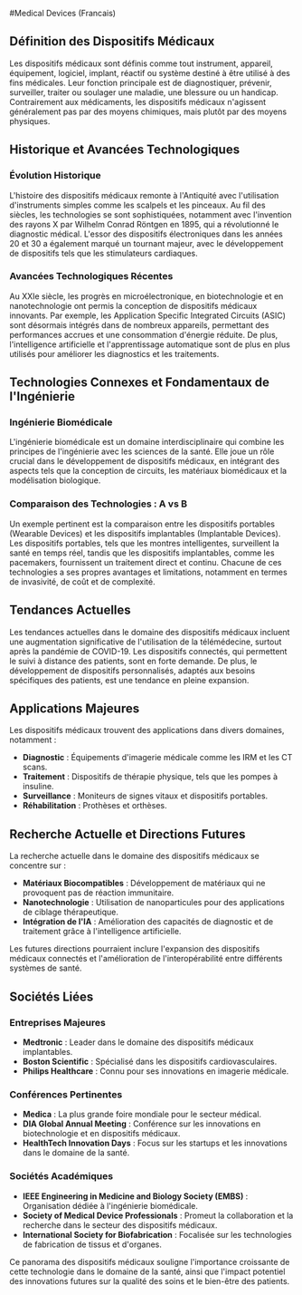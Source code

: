 #Medical Devices (Francais)

## Définition des Dispositifs Médicaux

Les dispositifs médicaux sont définis comme tout instrument, appareil, équipement, logiciel, implant, réactif ou système destiné à être utilisé à des fins médicales. Leur fonction principale est de diagnostiquer, prévenir, surveiller, traiter ou soulager une maladie, une blessure ou un handicap. Contrairement aux médicaments, les dispositifs médicaux n'agissent généralement pas par des moyens chimiques, mais plutôt par des moyens physiques. 

## Historique et Avancées Technologiques

### Évolution Historique

L'histoire des dispositifs médicaux remonte à l'Antiquité avec l'utilisation d'instruments simples comme les scalpels et les pinceaux. Au fil des siècles, les technologies se sont sophistiquées, notamment avec l'invention des rayons X par Wilhelm Conrad Röntgen en 1895, qui a révolutionné le diagnostic médical. L'essor des dispositifs électroniques dans les années 20 et 30 a également marqué un tournant majeur, avec le développement de dispositifs tels que les stimulateurs cardiaques.

### Avancées Technologiques Récentes

Au XXIe siècle, les progrès en microélectronique, en biotechnologie et en nanotechnologie ont permis la conception de dispositifs médicaux innovants. Par exemple, les Application Specific Integrated Circuits (ASIC) sont désormais intégrés dans de nombreux appareils, permettant des performances accrues et une consommation d'énergie réduite. De plus, l'intelligence artificielle et l'apprentissage automatique sont de plus en plus utilisés pour améliorer les diagnostics et les traitements.

## Technologies Connexes et Fondamentaux de l'Ingénierie

### Ingénierie Biomédicale

L'ingénierie biomédicale est un domaine interdisciplinaire qui combine les principes de l'ingénierie avec les sciences de la santé. Elle joue un rôle crucial dans le développement de dispositifs médicaux, en intégrant des aspects tels que la conception de circuits, les matériaux biomédicaux et la modélisation biologique.

### Comparaison des Technologies : A vs B

Un exemple pertinent est la comparaison entre les dispositifs portables (Wearable Devices) et les dispositifs implantables (Implantable Devices). Les dispositifs portables, tels que les montres intelligentes, surveillent la santé en temps réel, tandis que les dispositifs implantables, comme les pacemakers, fournissent un traitement direct et continu. Chacune de ces technologies a ses propres avantages et limitations, notamment en termes de invasivité, de coût et de complexité.

## Tendances Actuelles

Les tendances actuelles dans le domaine des dispositifs médicaux incluent une augmentation significative de l'utilisation de la télémédecine, surtout après la pandémie de COVID-19. Les dispositifs connectés, qui permettent le suivi à distance des patients, sont en forte demande. De plus, le développement de dispositifs personnalisés, adaptés aux besoins spécifiques des patients, est une tendance en pleine expansion.

## Applications Majeures

Les dispositifs médicaux trouvent des applications dans divers domaines, notamment :

- **Diagnostic** : Équipements d'imagerie médicale comme les IRM et les CT scans.
- **Traitement** : Dispositifs de thérapie physique, tels que les pompes à insuline.
- **Surveillance** : Moniteurs de signes vitaux et dispositifs portables.
- **Réhabilitation** : Prothèses et orthèses.

## Recherche Actuelle et Directions Futures

La recherche actuelle dans le domaine des dispositifs médicaux se concentre sur :

- **Matériaux Biocompatibles** : Développement de matériaux qui ne provoquent pas de réaction immunitaire.
- **Nanotechnologie** : Utilisation de nanoparticules pour des applications de ciblage thérapeutique.
- **Intégration de l'IA** : Amélioration des capacités de diagnostic et de traitement grâce à l'intelligence artificielle.

Les futures directions pourraient inclure l'expansion des dispositifs médicaux connectés et l'amélioration de l'interopérabilité entre différents systèmes de santé.

## Sociétés Liées

### Entreprises Majeures

- **Medtronic** : Leader dans le domaine des dispositifs médicaux implantables.
- **Boston Scientific** : Spécialisé dans les dispositifs cardiovasculaires.
- **Philips Healthcare** : Connu pour ses innovations en imagerie médicale.

### Conférences Pertinentes

- **Medica** : La plus grande foire mondiale pour le secteur médical.
- **DIA Global Annual Meeting** : Conférence sur les innovations en biotechnologie et en dispositifs médicaux.
- **HealthTech Innovation Days** : Focus sur les startups et les innovations dans le domaine de la santé.

### Sociétés Académiques

- **IEEE Engineering in Medicine and Biology Society (EMBS)** : Organisation dédiée à l'ingénierie biomédicale.
- **Society of Medical Device Professionals** : Promeut la collaboration et la recherche dans le secteur des dispositifs médicaux.
- **International Society for Biofabrication** : Focalisée sur les technologies de fabrication de tissus et d'organes.

Ce panorama des dispositifs médicaux souligne l'importance croissante de cette technologie dans le domaine de la santé, ainsi que l'impact potentiel des innovations futures sur la qualité des soins et le bien-être des patients.